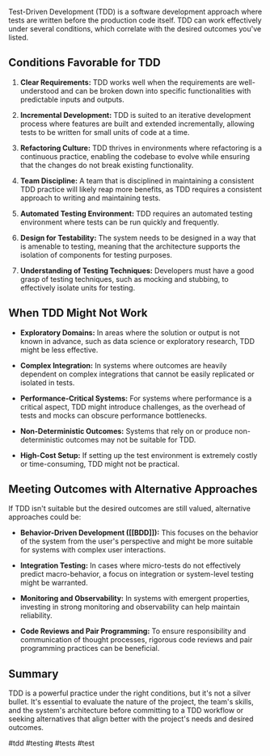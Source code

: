 
Test-Driven Development (TDD) is a software development approach where tests are written before the production code itself. TDD can work effectively under several conditions, which correlate with the desired outcomes you've listed.

## Conditions Favorable for TDD

1. **Clear Requirements:** TDD works well when the requirements are well-understood and can be broken down into specific functionalities with predictable inputs and outputs.

2. **Incremental Development:** TDD is suited to an iterative development process where features are built and extended incrementally, allowing tests to be written for small units of code at a time.

3. **Refactoring Culture:** TDD thrives in environments where refactoring is a continuous practice, enabling the codebase to evolve while ensuring that the changes do not break existing functionality.

4. **Team Discipline:** A team that is disciplined in maintaining a consistent TDD practice will likely reap more benefits, as TDD requires a consistent approach to writing and maintaining tests.

5. **Automated Testing Environment:** TDD requires an automated testing environment where tests can be run quickly and frequently.

6. **Design for Testability:** The system needs to be designed in a way that is amenable to testing, meaning that the architecture supports the isolation of components for testing purposes.

7. **Understanding of Testing Techniques:** Developers must have a good grasp of testing techniques, such as mocking and stubbing, to effectively isolate units for testing.

## When TDD Might Not Work

- **Exploratory Domains:** In areas where the solution or output is not known in advance, such as data science or exploratory research, TDD might be less effective.
  
- **Complex Integration:** In systems where outcomes are heavily dependent on complex integrations that cannot be easily replicated or isolated in tests.

- **Performance-Critical Systems:** For systems where performance is a critical aspect, TDD might introduce challenges, as the overhead of tests and mocks can obscure performance bottlenecks.

- **Non-Deterministic Outcomes:** Systems that rely on or produce non-deterministic outcomes may not be suitable for TDD.

- **High-Cost Setup:** If setting up the test environment is extremely costly or time-consuming, TDD might not be practical.

## Meeting Outcomes with Alternative Approaches

If TDD isn't suitable but the desired outcomes are still valued, alternative approaches could be:

- **Behavior-Driven Development ([[BDD]]):** This focuses on the behavior of the system from the user's perspective and might be more suitable for systems with complex user interactions.

- **Integration Testing:** In cases where micro-tests do not effectively predict macro-behavior, a focus on integration or system-level testing might be warranted.

- **Monitoring and Observability:** In systems with emergent properties, investing in strong monitoring and observability can help maintain reliability.

- **Code Reviews and Pair Programming:** To ensure responsibility and communication of thought processes, rigorous code reviews and pair programming practices can be beneficial.

## Summary 

TDD is a powerful practice under the right conditions, but it's not a silver bullet. It's essential to evaluate the nature of the project, the team's skills, and the system's architecture before committing to a TDD workflow or seeking alternatives that align better with the project's needs and desired outcomes.

<!-- Keywords -->
#tdd #testing #tests #test
<!-- /Keywords -->
